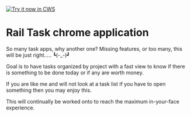 <a target="_blank" href="https://chrome.google.com/webstore/detail/ajjcafkkflbcealbcfjajolnkogffgcb">![Try it now in CWS](https://raw.github.com/GoogleChrome/chrome-app-samples/master/tryitnowbutton.png "Click here to install this sample from the Chrome Web Store")</a>


# Rail Task chrome application

So many task apps, why another one? Missing features, or too many, this will be just right..... ┗(-_-)┛

Goal is to have tasks organized by project with a fast view to know if there is something to be done today or if any are worth money.

If you are like me and will not look at a task list if you have to open something then you may enjoy this. 

This will continually be worked onto to reach the maximum in-your-face experience.


